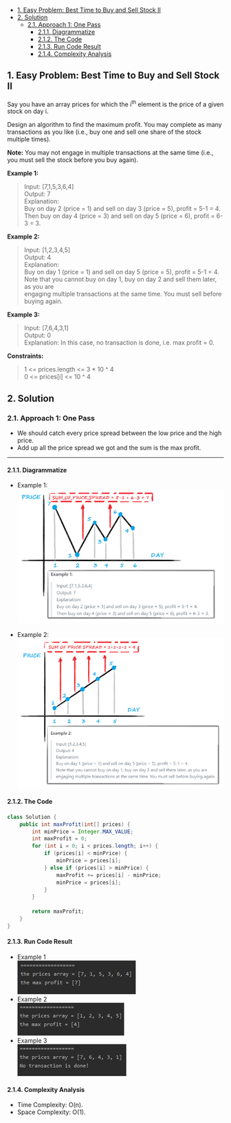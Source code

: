 <!-- TOC -->

- [1. Easy Problem: Best Time to Buy and Sell Stock II](#1-easy-problem-best-time-to-buy-and-sell-stock-ii)
- [2. Solution](#2-solution)
  - [2.1. Approach 1: One Pass](#21-approach-1-one-pass)
    - [2.1.1. Diagrammatize](#211-diagrammatize)
    - [2.1.2. The Code](#212-the-code)
    - [2.1.3. Run Code Result](#213-run-code-result)
    - [2.1.4. Complexity Analysis](#214-complexity-analysis)

<!-- /TOC -->

## 1. Easy Problem: Best Time to Buy and Sell Stock II
Say you have an array prices for which the i<sup>th</sup> element is the price of a given stock on day i.  

Design an algorithm to find the maximum profit. You may complete as many transactions as you like (i.e., buy one and sell one share of the stock multiple times).  

**Note:** You may not engage in multiple transactions at the same time (i.e., you must sell the stock before you buy again).  

**Example 1:**

>Input: [7,1,5,3,6,4]  
Output: 7  
Explanation:  
Buy on day 2 (price = 1) and sell on day 3 (price = 5), profit = 5-1 = 4.  
Then buy on day 4 (price = 3) and sell on day 5 (price = 6), profit = 6-3 = 3.

**Example 2:**

>Input: [1,2,3,4,5]  
Output: 4  
Explanation:  
Buy on day 1 (price = 1) and sell on day 5 (price = 5), profit = 5-1 = 4.  
Note that you cannot buy on day 1, buy on day 2 and sell them later, as you are  
engaging multiple transactions at the same time. You must sell before buying again.

**Example 3:**

>Input: [7,6,4,3,1]  
Output: 0  
Explanation: In this case, no transaction is done, i.e. max profit = 0.
 

**Constraints:**

>1 <= prices.length <= 3 * 10 ^ 4  
0 <= prices[i] <= 10 ^ 4

## 2. Solution

### 2.1. Approach 1: One Pass
- We should catch every price spread between the low price and the high price.
- Add up all the price spread we got and the sum is the max profit. 

****

#### 2.1.1. Diagrammatize

- Example 1:  
  ![pic](../99.images/2020-08-28-14-18-20.png)  

- Example 2:  
  ![pic](../99.images/2020-08-28-14-55-48.png)

#### 2.1.2. The Code
```java
class Solution {
    public int maxProfit(int[] prices) {
        int minPrice = Integer.MAX_VALUE;
        int maxProfit = 0;
        for (int i = 0; i < prices.length; i++) {
            if (prices[i] < minPrice) {
                minPrice = prices[i];
            } else if (prices[i] > minPrice) {
                maxProfit += prices[i] - minPrice;
                minPrice = prices[i];
            }
        }

        return maxProfit;
    }
}
```

#### 2.1.3. Run Code Result
- Example 1  
![pic](../99.images/2020-08-28-15-20-47.png)  
- Example 2  
![pic](../99.images/2020-08-28-15-19-47.png)  
- Example 3  
![pic](../99.images/2020-08-28-15-22-51.png)  

#### 2.1.4. Complexity Analysis
- Time Complexity: O(n).
- Space Complexity: O(1).